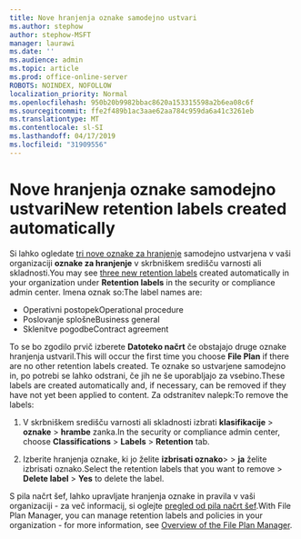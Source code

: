 ```yaml
---
title: Nove hranjenja oznake samodejno ustvari
ms.author: stephow
author: stephow-MSFT
manager: laurawi
ms.date: ''
ms.audience: admin
ms.topic: article
ms.prod: office-online-server
ROBOTS: NOINDEX, NOFOLLOW
localization_priority: Normal
ms.openlocfilehash: 950b20b9982bbac8620a153315598a2b6ea08c6f
ms.sourcegitcommit: ffe2f489b1ac3aae62aa784c959da6a41c3261eb
ms.translationtype: MT
ms.contentlocale: sl-SI
ms.lasthandoff: 04/17/2019
ms.locfileid: "31909556"
---
```

# <a name="new-retention-labels-created-automatically"></a><span data-ttu-id="bda9b-102">Nove hranjenja oznake samodejno ustvari</span><span class="sxs-lookup"><span data-stu-id="bda9b-102">New retention labels created automatically</span></span>

<span data-ttu-id="bda9b-103">Si lahko ogledate [tri nove oznake za hranjenje](https://docs.microsoft.com/en-us/office365/securitycompliance/file-plan-manager#default-retention-labels-and-label-policy) samodejno ustvarjena v vaši organizaciji **oznake za hranjenje** v skrbniškem središču varnosti ali skladnosti.</span><span class="sxs-lookup"><span data-stu-id="bda9b-103">You may see [three new retention labels](https://docs.microsoft.com/en-us/office365/securitycompliance/file-plan-manager#default-retention-labels-and-label-policy) created automatically in your organization under **Retention labels** in the security or compliance admin center.</span></span> <span data-ttu-id="bda9b-104">Imena oznak so:</span><span class="sxs-lookup"><span data-stu-id="bda9b-104">The label names are:</span></span>

- <span data-ttu-id="bda9b-105">Operativni postopek</span><span class="sxs-lookup"><span data-stu-id="bda9b-105">Operational procedure</span></span>
- <span data-ttu-id="bda9b-106">Poslovanje splošne</span><span class="sxs-lookup"><span data-stu-id="bda9b-106">Business general</span></span>
- <span data-ttu-id="bda9b-107">Sklenitve pogodbe</span><span class="sxs-lookup"><span data-stu-id="bda9b-107">Contract agreement</span></span>

<span data-ttu-id="bda9b-108">To se bo zgodilo prvič izberete **Datoteko načrt** če obstajajo druge oznake hranjenja ustvaril.</span><span class="sxs-lookup"><span data-stu-id="bda9b-108">This will occur the first time you choose **File Plan** if there are no other retention labels created.</span></span> <span data-ttu-id="bda9b-109">Te oznake so ustvarjene samodejno in, po potrebi se lahko odstrani, če jih ne še uporabljajo za vsebino.</span><span class="sxs-lookup"><span data-stu-id="bda9b-109">These labels are created automatically and, if necessary, can be removed if they have not yet been applied to content.</span></span> <span data-ttu-id="bda9b-110">Za odstranitev nalepk:</span><span class="sxs-lookup"><span data-stu-id="bda9b-110">To remove the labels:</span></span>

1. <span data-ttu-id="bda9b-111">V skrbniškem središču varnosti ali skladnosti izbrati **klasifikacije** > **oznake** > **hrambe** zanka.</span><span class="sxs-lookup"><span data-stu-id="bda9b-111">In the security or compliance admin center, choose **Classifications** > **Labels** > **Retention** tab.</span></span>

1. <span data-ttu-id="bda9b-112">Izberite hranjenja oznake, ki jo želite **izbrisati oznako**> > **ja** želite izbrisati oznako.</span><span class="sxs-lookup"><span data-stu-id="bda9b-112">Select the retention labels that you want to remove > **Delete label** > **Yes** to delete the label.</span></span>

<span data-ttu-id="bda9b-113">S pila načrt šef, lahko upravljate hranjenja oznake in pravila v vaši organizaciji - za več informacij, si oglejte [pregled od pila načrt šef](https://docs.microsoft.com/en-us/office365/securitycompliance/file-plan-manager).</span><span class="sxs-lookup"><span data-stu-id="bda9b-113">With File Plan Manager, you can manage retention labels and policies in your organization - for more information, see [Overview of the File Plan Manager](https://docs.microsoft.com/en-us/office365/securitycompliance/file-plan-manager).</span></span>